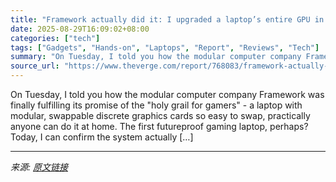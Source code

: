 ```yaml
---
title: "Framework actually did it: I upgraded a laptop’s entire GPU in just three minutes"
date: 2025-08-29T16:09:02+08:00
categories: ["tech"]
tags: ["Gadgets", "Hands-on", "Laptops", "Report", "Reviews", "Tech"]
summary: "On Tuesday, I told you how the modular computer company Framework was finally fulfilling its promise of the \"holy grail for gamers\" - a laptop with modular, swappable discrete graphics cards so easy t"
source_url: "https://www.theverge.com/report/768083/framework-actually-did-it-i-upgraded-a-laptops-entire-gpu-in-just-three-minutes"
---
```


On Tuesday, I told you how the modular computer company Framework was finally fulfilling its promise of the "holy grail for gamers" - a laptop with modular, swappable discrete graphics cards so easy to swap, practically anyone can do it at home. The first futureproof gaming laptop, perhaps? Today, I can confirm the system actually [&#8230;]

---

*来源: [原文链接](https://www.theverge.com/report/768083/framework-actually-did-it-i-upgraded-a-laptops-entire-gpu-in-just-three-minutes)*

